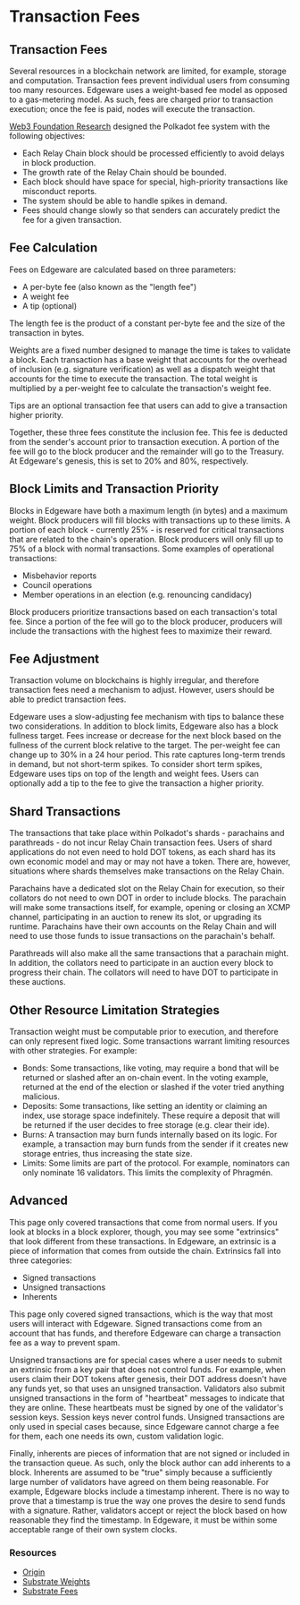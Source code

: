 # Transaction Fees

## Transaction Fees

Several resources in a blockchain network are limited, for example, storage and computation. Transaction fees prevent individual users from consuming too many resources. Edgeware uses a weight-based fee model as opposed to a gas-metering model. As such, fees are charged prior to transaction execution; once the fee is paid, nodes will execute the transaction.

[Web3 Foundation Research](https://research.web3.foundation/en/latest/polkadot/Token%20Economics.html) designed the Polkadot fee system with the following objectives:

* Each Relay Chain block should be processed efficiently to avoid delays in block production.
* The growth rate of the Relay Chain should be bounded.
* Each block should have space for special, high-priority transactions like misconduct reports.
* The system should be able to handle spikes in demand.
* Fees should change slowly so that senders can accurately predict the fee for a given transaction.

## Fee Calculation

Fees on Edgeware are calculated based on three parameters:

* A per-byte fee \(also known as the "length fee"\)
* A weight fee
* A tip \(optional\)

The length fee is the product of a constant per-byte fee and the size of the transaction in bytes.

Weights are a fixed number designed to manage the time is takes to validate a block. Each transaction has a base weight that accounts for the overhead of inclusion \(e.g. signature verification\) as well as a dispatch weight that accounts for the time to execute the transaction. The total weight is multiplied by a per-weight fee to calculate the transaction's weight fee.

Tips are an optional transaction fee that users can add to give a transaction higher priority.

Together, these three fees constitute the inclusion fee. This fee is deducted from the sender's account prior to transaction execution. A portion of the fee will go to the block producer and the remainder will go to the Treasury. At Edgeware's genesis, this is set to 20% and 80%, respectively.

## Block Limits and Transaction Priority

Blocks in Edgeware have both a maximum length \(in bytes\) and a maximum weight. Block producers will fill blocks with transactions up to these limits. A portion of each block - currently 25% - is reserved for critical transactions that are related to the chain's operation. Block producers will only fill up to 75% of a block with normal transactions. Some examples of operational transactions:

* Misbehavior reports
* Council operations
* Member operations in an election \(e.g. renouncing candidacy\)

Block producers prioritize transactions based on each transaction's total fee. Since a portion of the fee will go to the block producer, producers will include the transactions with the highest fees to maximize their reward.

## Fee Adjustment

Transaction volume on blockchains is highly irregular, and therefore transaction fees need a mechanism to adjust. However, users should be able to predict transaction fees.

Edgeware uses a slow-adjusting fee mechanism with tips to balance these two considerations. In addition to block limits, Edgeware also has a block fullness target. Fees increase or decrease for the next block based on the fullness of the current block relative to the target. The per-weight fee can change up to 30% in a 24 hour period. This rate captures long-term trends in demand, but not short-term spikes. To consider short term spikes, Edgeware uses tips on top of the length and weight fees. Users can optionally add a tip to the fee to give the transaction a higher priority.

## Shard Transactions

The transactions that take place within Polkadot's shards - parachains and parathreads - do not incur Relay Chain transaction fees. Users of shard applications do not even need to hold DOT tokens, as each shard has its own economic model and may or may not have a token. There are, however, situations where shards themselves make transactions on the Relay Chain.

Parachains have a dedicated slot on the Relay Chain for execution, so their collators do not need to own DOT in order to include blocks. The parachain will make some transactions itself, for example, opening or closing an XCMP channel, participating in an auction to renew its slot, or upgrading its runtime. Parachains have their own accounts on the Relay Chain and will need to use those funds to issue transactions on the parachain's behalf.

Parathreads will also make all the same transactions that a parachain might. In addition, the collators need to participate in an auction every block to progress their chain. The collators will need to have DOT to participate in these auctions.

## Other Resource Limitation Strategies

Transaction weight must be computable prior to execution, and therefore can only represent fixed logic. Some transactions warrant limiting resources with other strategies. For example:

* Bonds: Some transactions, like voting, may require a bond that will be returned or slashed after an on-chain event. In the voting example, returned at the end of the election or slashed if the voter tried anything malicious.
* Deposits: Some transactions, like setting an identity or claiming an index, use storage space indefinitely. These require a deposit that will be returned if the user decides to free storage \(e.g. clear their ide\).
* Burns: A transaction may burn funds internally based on its logic. For example, a transaction may burn funds from the sender if it creates new storage entries, thus increasing the state size.
* Limits: Some limits are part of the protocol. For example, nominators can only nominate 16 validators. This limits the complexity of Phragmén.

## Advanced

This page only covered transactions that come from normal users. If you look at blocks in a block explorer, though, you may see some "extrinsics" that look different from these transactions. In Edgeware, an extrinsic is a piece of information that comes from outside the chain. Extrinsics fall into three categories:

* Signed transactions
* Unsigned transactions
* Inherents

This page only covered signed transactions, which is the way that most users will interact with Edgeware. Signed transactions come from an account that has funds, and therefore Edgeware can charge a transaction fee as a way to prevent spam.

Unsigned transactions are for special cases where a user needs to submit an extrinsic from a key pair that does not control funds. For example, when users claim their DOT tokens after genesis, their DOT address doesn't have any funds yet, so that uses an unsigned transaction. Validators also submit unsigned transactions in the form of "heartbeat" messages to indicate that they are online. These heartbeats must be signed by one of the validator's session keys. Session keys never control funds. Unsigned transactions are only used in special cases because, since Edgeware cannot charge a fee for them, each one needs its own, custom validation logic.

Finally, inherents are pieces of information that are not signed or included in the transaction queue. As such, only the block author can add inherents to a block. Inherents are assumed to be "true" simply because a sufficiently large number of validators have agreed on them being reasonable. For example, Edgeware blocks include a timestamp inherent. There is no way to prove that a timestamp is true the way one proves the desire to send funds with a signature. Rather, validators accept or reject the block based on how reasonable they find the timestamp. In Edgeware, it must be within some acceptable range of their own system clocks.

### Resources

* [Origin](https://wiki.polkadot.network/docs/en/learn-transaction-fees)
* [Substrate Weights](https://substrate.dev/docs/en/knowledgebase/learn-substrate/weight)
* [Substrate Fees](https://substrate.dev/docs/en/knowledgebase/runtime/fees)

